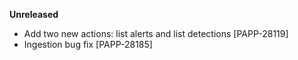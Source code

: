 **Unreleased**
* Add two new actions: list alerts and list detections [PAPP-28119]
* Ingestion bug fix [PAPP-28185]
